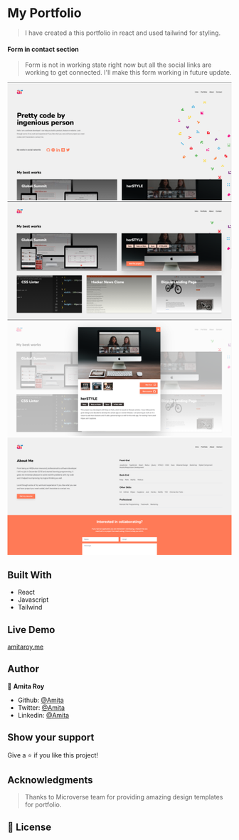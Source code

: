 # My Portfolio

> I have created a this portfolio in react and used tailwind for styling.

#### Form in contact section

> Form is not in working state right now but all the social links are working to get connected. I'll make this form working in future update.

![SS1](./src/images/ss1.png)
![SS2](./src/images/ss2.png)
![SS3](./src/images/ss3.png)
![SS4](./src/images/ss4.png)

## Built With

- React
- Javascript
- Tailwind

## Live Demo

[amitaroy.me]()

## Author

👤 **Amita Roy**

- Github: [@Amita](https://github.com/Amita-Roy)
- Twitter: [@Amita](https://twitter.com/AmitaRoy14)
- Linkedin: [@Amita](https://www.linkedin.com/in/amita-roy/)

## Show your support

Give a ⭐️ if you like this project!

## Acknowledgments

> Thanks to Microverse team for providing amazing design templates for portfolio.

## 📝 License
